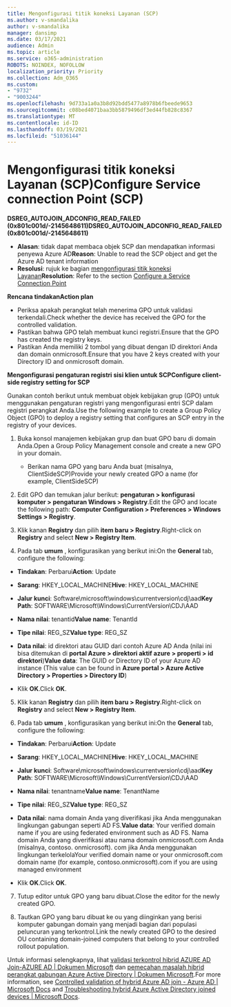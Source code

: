```yaml
---
title: Mengonfigurasi titik koneksi Layanan (SCP)
ms.author: v-smandalika
author: v-smandalika
manager: dansimp
ms.date: 03/17/2021
audience: Admin
ms.topic: article
ms.service: o365-administration
ROBOTS: NOINDEX, NOFOLLOW
localization_priority: Priority
ms.collection: Adm_O365
ms.custom:
- "9732"
- "9003244"
ms.openlocfilehash: 9d733a1a0a3b8d92bdd5477a8978b6fbeede9653
ms.sourcegitcommit: c08bed4071baa3bb5879496df3ed44fb828c8367
ms.translationtype: MT
ms.contentlocale: id-ID
ms.lasthandoff: 03/19/2021
ms.locfileid: "51036144"
---
```

# <a name="configure-service-connection-point-scp"></a><span data-ttu-id="e6391-102">Mengonfigurasi titik koneksi Layanan (SCP)</span><span class="sxs-lookup"><span data-stu-id="e6391-102">Configure Service connection Point (SCP)</span></span>

<span data-ttu-id="e6391-103">**DSREG_AUTOJOIN_ADCONFIG_READ_FAILED (0x801c001d/-2145648611)**</span><span class="sxs-lookup"><span data-stu-id="e6391-103">**DSREG_AUTOJOIN_ADCONFIG_READ_FAILED (0x801c001d/-2145648611)**</span></span>

- <span data-ttu-id="e6391-104">**Alasan**: tidak dapat membaca objek SCP dan mendapatkan informasi penyewa Azure AD</span><span class="sxs-lookup"><span data-stu-id="e6391-104">**Reason**: Unable to read the SCP object and get the Azure AD tenant information</span></span>
- <span data-ttu-id="e6391-105">**Resolusi**: rujuk ke bagian [mengonfigurasi titik koneksi Layanan](https://docs.microsoft.com/azure/active-directory/devices/hybrid-azuread-join-federated-domains#configure-hybrid-azure-ad-join)</span><span class="sxs-lookup"><span data-stu-id="e6391-105">**Resolution**: Refer to the section [Configure a Service Connection Point](https://docs.microsoft.com/azure/active-directory/devices/hybrid-azuread-join-federated-domains#configure-hybrid-azure-ad-join)</span></span>


<span data-ttu-id="e6391-106">**Rencana tindakan**</span><span class="sxs-lookup"><span data-stu-id="e6391-106">**Action plan**</span></span>

- <span data-ttu-id="e6391-107">Periksa apakah perangkat telah menerima GPO untuk validasi terkendali.</span><span class="sxs-lookup"><span data-stu-id="e6391-107">Check whether the device has received the GPO for the controlled validation.</span></span>
- <span data-ttu-id="e6391-108">Pastikan bahwa GPO telah membuat kunci registri.</span><span class="sxs-lookup"><span data-stu-id="e6391-108">Ensure that the GPO has created the registry keys.</span></span>
- <span data-ttu-id="e6391-109">Pastikan Anda memiliki 2 tombol yang dibuat dengan ID direktori Anda dan domain onmicrosoft.</span><span class="sxs-lookup"><span data-stu-id="e6391-109">Ensure that you have 2 keys created with your Directory ID and onmicrosoft domain.</span></span>

<span data-ttu-id="e6391-110">**Mengonfigurasi pengaturan registri sisi klien untuk SCP**</span><span class="sxs-lookup"><span data-stu-id="e6391-110">**Configure client-side registry setting for SCP**</span></span>

<span data-ttu-id="e6391-111">Gunakan contoh berikut untuk membuat objek kebijakan grup (GPO) untuk menggunakan pengaturan registri yang mengonfigurasi entri SCP dalam registri perangkat Anda.</span><span class="sxs-lookup"><span data-stu-id="e6391-111">Use the following example to create a Group Policy Object (GPO) to deploy a registry setting that configures an SCP entry in the registry of your devices.</span></span>

1. <span data-ttu-id="e6391-112">Buka konsol manajemen kebijakan grup dan buat GPO baru di domain Anda.</span><span class="sxs-lookup"><span data-stu-id="e6391-112">Open a Group Policy Management console and create a new GPO in your domain.</span></span>
     - <span data-ttu-id="e6391-113">Berikan nama GPO yang baru Anda buat (misalnya, ClientSideSCP)</span><span class="sxs-lookup"><span data-stu-id="e6391-113">Provide your newly created GPO a name (for example, ClientSideSCP)</span></span>

2. <span data-ttu-id="e6391-114">Edit GPO dan temukan jalur berikut: **pengaturan > konfigurasi komputer > pengaturan Windows > Registry**.</span><span class="sxs-lookup"><span data-stu-id="e6391-114">Edit the GPO and locate the following path: **Computer Configuration > Preferences > Windows Settings > Registry**.</span></span>

3. <span data-ttu-id="e6391-115">Klik kanan **Registry** dan pilih **item baru > Registry**.</span><span class="sxs-lookup"><span data-stu-id="e6391-115">Right-click on **Registry** and select **New > Registry Item**.</span></span>

4. <span data-ttu-id="e6391-116">Pada tab **umum** , konfigurasikan yang berikut ini:</span><span class="sxs-lookup"><span data-stu-id="e6391-116">On the **General** tab, configure the following:</span></span>
  
- <span data-ttu-id="e6391-117">**Tindakan**: Perbarui</span><span class="sxs-lookup"><span data-stu-id="e6391-117">**Action**: Update</span></span>
    
- <span data-ttu-id="e6391-118">**Sarang**: HKEY_LOCAL_MACHINE</span><span class="sxs-lookup"><span data-stu-id="e6391-118">**Hive**: HKEY_LOCAL_MACHINE</span></span>
    
- <span data-ttu-id="e6391-119">**Jalur kunci**: Software\microsoft\windows\currentversion\cdj\aad</span><span class="sxs-lookup"><span data-stu-id="e6391-119">**Key Path**: SOFTWARE\Microsoft\Windows\CurrentVersion\CDJ\AAD</span></span>
    
- <span data-ttu-id="e6391-120">**Nama nilai**: tenantid</span><span class="sxs-lookup"><span data-stu-id="e6391-120">**Value name**: TenantId</span></span>
    
- <span data-ttu-id="e6391-121">**Tipe nilai**: REG_SZ</span><span class="sxs-lookup"><span data-stu-id="e6391-121">**Value type**: REG_SZ</span></span>
    
- <span data-ttu-id="e6391-122">**Data nilai**: id direktori atau GUID dari contoh Azure AD Anda (nilai ini bisa ditemukan di **portal Azure > direktori aktif azure > properti > id direktori**)</span><span class="sxs-lookup"><span data-stu-id="e6391-122">**Value data**: The GUID or Directory ID of your Azure AD instance (This value can be found in **Azure portal > Azure Active Directory > Properties > Directory ID**)</span></span>
 
- <span data-ttu-id="e6391-123">Klik **OK**.</span><span class="sxs-lookup"><span data-stu-id="e6391-123">Click **OK**.</span></span>
 
5. <span data-ttu-id="e6391-124">Klik kanan **Registry** dan pilih **item baru > Registry**.</span><span class="sxs-lookup"><span data-stu-id="e6391-124">Right-click on **Registry** and select **New > Registry Item**.</span></span>

6. <span data-ttu-id="e6391-125">Pada tab **umum** , konfigurasikan yang berikut ini:</span><span class="sxs-lookup"><span data-stu-id="e6391-125">On the **General** tab, configure the following:</span></span>
  
- <span data-ttu-id="e6391-126">**Tindakan**: Perbarui</span><span class="sxs-lookup"><span data-stu-id="e6391-126">**Action**: Update</span></span>
    
- <span data-ttu-id="e6391-127">**Sarang**: HKEY_LOCAL_MACHINE</span><span class="sxs-lookup"><span data-stu-id="e6391-127">**Hive**: HKEY_LOCAL_MACHINE</span></span>
    
- <span data-ttu-id="e6391-128">**Jalur kunci**: Software\microsoft\windows\currentversion\cdj\aad</span><span class="sxs-lookup"><span data-stu-id="e6391-128">**Key Path**: SOFTWARE\Microsoft\Windows\CurrentVersion\CDJ\AAD</span></span>
    
- <span data-ttu-id="e6391-129">**Nama nilai**: tenantname</span><span class="sxs-lookup"><span data-stu-id="e6391-129">**Value name**: TenantName</span></span>
    
- <span data-ttu-id="e6391-130">**Tipe nilai**: REG_SZ</span><span class="sxs-lookup"><span data-stu-id="e6391-130">**Value type**: REG_SZ</span></span>
    
- <span data-ttu-id="e6391-131">**Data nilai**: nama domain Anda yang diverifikasi jika Anda menggunakan lingkungan gabungan seperti AD FS.</span><span class="sxs-lookup"><span data-stu-id="e6391-131">**Value data**: Your verified domain name if you are using federated environment such as AD FS.</span></span> <span data-ttu-id="e6391-132">Nama domain Anda yang diverifikasi atau nama domain onmicrosoft.com Anda (misalnya, contoso. onmicrosoft). com jika Anda menggunakan lingkungan terkelola</span><span class="sxs-lookup"><span data-stu-id="e6391-132">Your verified domain name or your onmicrosoft.com domain name (for example, contoso.onmicrosoft).com if you are using managed environment</span></span>

- <span data-ttu-id="e6391-133">Klik **OK**.</span><span class="sxs-lookup"><span data-stu-id="e6391-133">Click **OK**.</span></span>

7. <span data-ttu-id="e6391-134">Tutup editor untuk GPO yang baru dibuat.</span><span class="sxs-lookup"><span data-stu-id="e6391-134">Close the editor for the newly created GPO.</span></span>

8. <span data-ttu-id="e6391-135">Tautkan GPO yang baru dibuat ke ou yang diinginkan yang berisi komputer gabungan domain yang menjadi bagian dari populasi peluncuran yang terkontrol.</span><span class="sxs-lookup"><span data-stu-id="e6391-135">Link the newly created GPO to the desired OU containing domain-joined computers that belong to your controlled rollout population.</span></span>

<span data-ttu-id="e6391-136">Untuk informasi selengkapnya, lihat [validasi terkontrol hibrid AZURE AD Join-AZURE AD | Dokumen Microsoft](https://docs.microsoft.com/azure/active-directory/devices/hybrid-azuread-join-control) dan  [pemecahan masalah hibrid perangkat gabungan Azure Active Directory | Dokumen Microsoft](https://docs.microsoft.com/azure/active-directory/devices/troubleshoot-hybrid-join-windows-current).</span><span class="sxs-lookup"><span data-stu-id="e6391-136">For more information, see [Controlled validation of hybrid Azure AD join - Azure AD | Microsoft Docs](https://docs.microsoft.com/azure/active-directory/devices/hybrid-azuread-join-control) and  [Troubleshooting hybrid Azure Active Directory joined devices | Microsoft Docs](https://docs.microsoft.com/azure/active-directory/devices/troubleshoot-hybrid-join-windows-current).</span></span>









